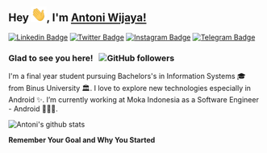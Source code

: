 ## Hey <img  src="https://raw.githubusercontent.com/ABSphreak/ABSphreak/master/gifs/Hi.gif" width="30px">, I'm [Antoni Wijaya!](https://github.com/AntoniKwok/)

[![Linkedin Badge](https://img.shields.io/badge/-LinkedIn-0e76a8?style=flat-square&logo=Linkedin&logoColor=white)](https://www.linkedin.com/in/antoni-wijaya-kwok)
[![Twitter Badge](https://img.shields.io/badge/-Twitter-00acee?style=flat-square&logo=Twitter&logoColor=white)](https://twitter.com/antoni_kwok)
[![Instagram Badge](https://img.shields.io/badge/-Instagram-e4405f?style=flat-square&logo=Instagram&logoColor=white)](https://www.instagram.com/antoni_kwok/)
[![Telegram Badge](https://img.shields.io/badge/-Facebook-0088cc?style=flat-square&logo=Telegram&logoColor=white)](https://www.facebook.com/antoni.wijayaAI)

### Glad to see you here! &nbsp; ![GitHub followers](https://img.shields.io/github/followers/AntoniKwok?label=Follow&style=social)

I'm a final year student pursuing Bachelors's in Information Systems 🎓 from Binus University 🏛. I love to explore new technologies especially in Android ✨. I’m currently working at Moka Indonesia as a Software Engineer - Android 🧑🏻‍💻.

![Antoni's github stats](https://github-readme-stats.vercel.app/api?username=AntoniKwok&show_icons=true&hide=[%22issues%22])

**Remember Your Goal and Why You Started**
